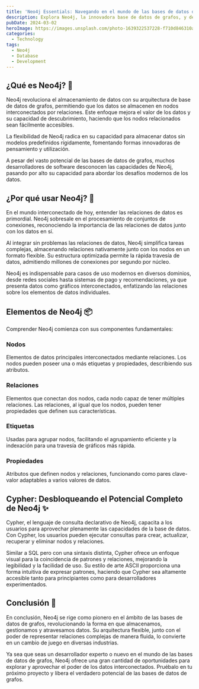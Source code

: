 ```yaml
---
title: 'Neo4j Essentials: Navegando en el mundo de las bases de datos de grafos."'
description: Explora Neo4j, la innovadora base de datos de grafos, y desbloquea el poder de los datos interconectados. Desde su arquitectura flexible hasta el transformador lenguaje de consulta Cypher, Neo4j Essentials es una introducción a las bases de datos de grafos.
pubDate: 2024-03-02
heroImage: https://images.unsplash.com/photo-1639322537228-f710d846310a?q=80&w=1932&auto=format&fit=crop&ixlib=rb-4.0.3&ixid=M3wxMjA3fDB8MHxwaG90by1wYWdlfHx8fGVufDB8fHx8fA%3D%3D
categories:
  - Technology
tags:
  - Neo4j
  - Database
  - Development
---
```

## ¿Qué es Neo4j? 🤔

Neo4j revoluciona el almacenamiento de datos con su arquitectura de base de datos de grafos, permitiendo que los datos se almacenen en nodos interconectados por relaciones. Este enfoque mejora el valor de los datos y su capacidad de descubrimiento, haciendo que los nodos relacionados sean fácilmente accesibles.

La flexibilidad de Neo4j radica en su capacidad para almacenar datos sin modelos predefinidos rígidamente, fomentando formas innovadoras de pensamiento y utilización.

A pesar del vasto potencial de las bases de datos de grafos, muchos desarrolladores de software desconocen las capacidades de Neo4j, pasando por alto su capacidad para abordar los desafíos modernos de los datos.

## ¿Por qué usar Neo4j? 🤔

En el mundo interconectado de hoy, entender las relaciones de datos es primordial. Neo4j sobresale en el procesamiento de conjuntos de conexiones, reconociendo la importancia de las relaciones de datos junto con los datos en sí.

Al integrar sin problemas las relaciones de datos, Neo4j simplifica tareas complejas, almacenando relaciones nativamente junto con los nodos en un formato flexible. Su estructura optimizada permite la rápida travesía de datos, admitiendo millones de conexiones por segundo por núcleo.

Neo4j es indispensable para casos de uso modernos en diversos dominios, desde redes sociales hasta sistemas de pago y recomendaciones, ya que presenta datos como gráficos interconectados, enfatizando las relaciones sobre los elementos de datos individuales.

## Elementos de Neo4j 📦

Comprender Neo4j comienza con sus componentes fundamentales:

### Nodos

Elementos de datos principales interconectados mediante relaciones. Los nodos pueden poseer una o más etiquetas y propiedades, describiendo sus atributos.

### Relaciones

Elementos que conectan dos nodos, cada nodo capaz de tener múltiples relaciones. Las relaciones, al igual que los nodos, pueden tener propiedades que definen sus características.

### Etiquetas

Usadas para agrupar nodos, facilitando el agrupamiento eficiente y la indexación para una travesía de gráficos más rápida.

### Propiedades

Atributos que definen nodos y relaciones, funcionando como pares clave-valor adaptables a varios valores de datos.

## Cypher: Desbloqueando el Potencial Completo de Neo4j ✨

Cypher, el lenguaje de consulta declarativo de Neo4j, capacita a los usuarios para aprovechar plenamente las capacidades de la base de datos. Con Cypher, los usuarios pueden ejecutar consultas para crear, actualizar, recuperar y eliminar nodos y relaciones.

Similar a SQL pero con una sintaxis distinta, Cypher ofrece un enfoque visual para la coincidencia de patrones y relaciones, mejorando la legibilidad y la facilidad de uso. Su estilo de arte ASCII proporciona una forma intuitiva de expresar patrones, haciendo que Cypher sea altamente accesible tanto para principiantes como para desarrolladores experimentados.

## Conclusión 👋

En conclusión, Neo4j se rige como pionero en el ámbito de las bases de datos de grafos, revolucionando la forma en que almacenamos, gestionamos y atravesamos datos. Su arquitectura flexible, junto con el poder de representar relaciones complejas de manera fluida, lo convierte en un cambio de juego en diversas industrias. 

Ya sea que seas un desarrollador experto o nuevo en el mundo de las bases de datos de grafos, Neo4j ofrece una gran cantidad de oportunidades para explorar y aprovechar el poder de los datos interconectados. Pruébalo en tu próximo proyecto y libera el verdadero potencial de las bases de datos de grafos.